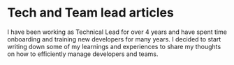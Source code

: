 # Tech and Team lead articles

I have been working as Technical Lead for over 4 years and have spent time onboarding and training new developers for many years. I decided to start writing down some of my learnings and experiences to share my thoughts on how to efficiently manage developers and teams.
